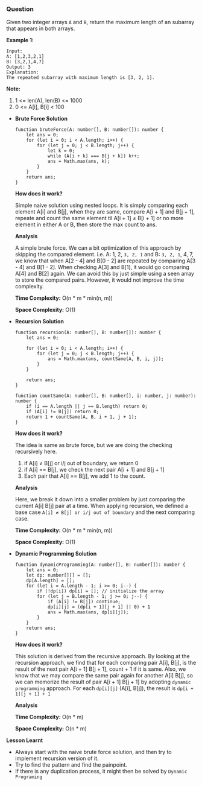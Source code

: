 ### Question

Given two integer arrays `A` and `B`, return the maximum length of an subarray that appears in both arrays.

**Example 1:**

```
Input:
A: [1,2,3,2,1]
B: [3,2,1,4,7]
Output: 3
Explanation: 
The repeated subarray with maximum length is [3, 2, 1].

```

**Note:**

1. 1 <= len(A), len(B) <= 1000
2. 0 <= A[i], B[i] < 100
- **Brute Force Solution**

    ```tsx
    function bruteForce(A: number[], B: number[]): number {
        let ans = 0;
        for (let i = 0; i < A.length; i++) {
            for (let j = 0; j < B.length; j++) {
                let k = 0;
                while (A[i + k] === B[j + k]) k++;
                ans = Math.max(ans, k);
            }
        }
        return ans;
    }
    ```

    **How does it work?**

    Simple naive solution using nested loops. It is simply comparing each element A[i] and B[j], when they are same, compare A[i + 1] and B[j + 1], repeate and count the same element til A[i + 1] ≠ B[i + 1] or no more element in either A or B, then store the max count to ans.

    **Analysis**

    A simple brute force. We can a bit optimization of this approach by skipping the compared element. i.e. A: 1, 2, `3, 2, 1` and B: `3, 2, 1`, 4, 7, we know that when A[2 - 4] and B[0 - 2] are repeated by comparing A[3 - 4] and B[1 - 2]. When checking A[3] and B[1], it would go comparing A[4] and B[2] again. We can avoid this by just simple using a seen array to store the compared pairs. However, it would not improve the time complexity.

    **Time Complexity:** O(n * m * min(n, m))

    **Space Complexity:** O(1)

- **Recursion Solution**

    ```tsx
    function recursion(A: number[], B: number[]): number {
        let ans = 0;
        
        for (let i = 0; i < A.length; i++) {
            for (let j = 0; j < B.length; j++) {
                ans = Math.max(ans, countSame(A, B, i, j));
            }
        }
        
        return ans;
    }

    function countSame(A: number[], B: number[], i: number, j: number): number {
        if (i == A.length || j == B.length) return 0;
        if (A[i] != B[j]) return 0;
        return 1 + countSame(A, B, i + 1, j + 1);
    }
    ```

    **How does it work?**

    The idea is same as brute force, but we are doing the checking recursively here.

    1. if A[i] ≠ B[j] or i/j out of boundary, we return 0
    2. if A[i] == B[j], we check the next pair A[i + 1] and B[j + 1]
    3. Each pair that A[i] == B[j], we add 1 to the count.

    **Analysis**

    Here, we break it down into a smaller problem by just comparing the current A[i] B[j] pair at a time. When applying recursion, we defined a base case `A[i] ≠ B[j] or i/j out of boundary` and the next comparing case.

    **Time Complexity:** O(n * m * min(n, m))

    **Space Complexity:** O(1)

- **Dynamic Programming Solution**

    ```tsx
    function dynamicProgramming(A: number[], B: number[]): number {
        let ans = 0;
        let dp: number[][] = [];
        dp[A.length] = [];
        for (let i = A.length - 1; i >= 0; i--) {
            if (!dp[i]) dp[i] = []; // initialize the array
            for (let j = B.length - 1; j >= 0; j--) {
                if (A[i] != B[j]) continue;
                dp[i][j] = (dp[i + 1][j + 1] || 0) + 1
                ans = Math.max(ans, dp[i][j]);
            }
        }
        return ans;
    }
    ```

    **How does it work?**

    This solution is derived from the recursive approach. By looking at the recursion approach, we find that for each comparing pair A[i], B[j], is the result of the next pair A[i + 1] B[j + 1], count + 1 if it is same. Also, we know that we may compare the same pair again for another A[i] B[j], so we can memorize the result of pair A[i + 1] B[j + 1] by adopting `dynamic programming` approach. For each `dp[i][j]` (A[i], B[j]), the result is `dp[i + 1][j + 1] + 1`

    **Analysis**

    **Time Complexity:** O(n * m)

    **Space Complexity:** O(n * m)

**Lesson Learnt**

- Always start with the naive brute force solution, and then try to implement recursion version of it.
- Try to find the pattern and find the painpoint.
- If there is any duplication process, it might then be solved by `Dynamic Programing`